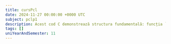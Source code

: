 ```yaml
---
title: cursPcl
date: 2024-11-27 00:00:00 +0000 UTC
subject: pclp1
description: Acest cod C demonstrează structura fundamentală: funcția `main` ca punct de intrare, includerea bibliotecilor standard (`stdio.h`) și `printf` pentru afișare text. `return 0` indică execuție reușită.
tags: []
uniYearAndSemester: 11
---
```


